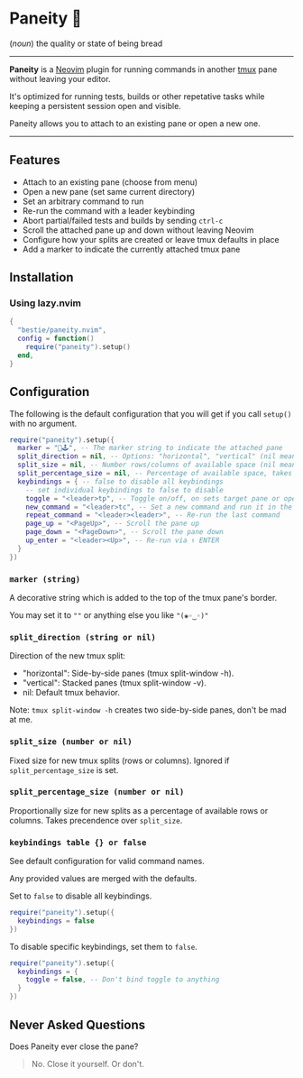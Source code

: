 # Paneity 🥖

(_noun_) the quality or state of being bread

---

**Paneity** is a [Neovim](https://github.com/neovim/neovim) plugin for running
commands in another [tmux](https://github.com/tmux/tmux) pane without leaving
your editor.

It's optimized for running tests, builds or other repetative tasks while keeping a
persistent session open and visible.

Paneity allows you to attach to an existing pane or open a new one.

---

## Features

* Attach to an existing pane (choose from menu)
* Open a new pane (set same current directory)
* Set an arbitrary command to run
* Re-run the command with a leader keybinding
* Abort partial/failed tests and builds by sending `ctrl-c`
* Scroll the attached pane up and down without leaving Neovim
* Configure how your splits are created or leave tmux defaults in place
* Add a marker to indicate the currently attached tmux pane

## Installation

### Using lazy.nvim
```lua
{
  "bestie/paneity.nvim",
  config = function()
    require("paneity").setup()
  end,
}
```

## Configuration

The following is the default configuration that you will get if you call `setup()` with no argument.

```lua
require("paneity").setup({
  marker = "🥖🕹️", -- The marker string to indicate the attached pane
  split_direction = nil, -- Options: "horizontal", "vertical" (nil means tmux default)
  split_size = nil, -- Number rows/columns of available space (nil means tmux default)
  split_percentage_size = nil, -- Percentage of available space, takes precendence over `split_size` (nil means tmux default)
  keybindings = { -- false to disable all keybindings
    -- set individual keybindings to false to disable
    toggle = "<leader>tp", -- Toggle on/off, on sets target pane or opens a new one
    new_command = "<leader>tc", -- Set a new command and run it in the pane
    repeat_command = "<leader><leader>", -- Re-run the last command
    page_up = "<PageUp>", -- Scroll the pane up
    page_down = "<PageDown>", -- Scroll the pane down
    up_enter = "<leader><Up>", -- Re-run via ↑ ENTER
  }
})
```

### `marker (string)`

A decorative string which is added to the top of the tmux pane's border.

You may set it to `""` or anything else you like `"(❀◦‿◦)"`

### `split_direction (string or nil)`

Direction of the new tmux split:
* "horizontal": Side-by-side panes (tmux split-window -h).
* "vertical": Stacked panes (tmux split-window -v).
* nil: Default tmux behavior.

Note: `tmux split-window -h` creates two side-by-side panes, don't be mad at me.

### `split_size (number or nil)`

Fixed size for new tmux splits (rows or columns).
Ignored if `split_percentage_size` is set.

### `split_percentage_size (number or nil)`

Proportionally size for new splits as a percentage of available rows or columns.
Takes precendence over `split_size`.

### `keybindings table {} or false`

See default configuration for valid command names.

Any provided values are merged with the defaults.

Set to `false` to disable all keybindings.
```lua
require("paneity").setup({
  keybindings = false
})
```

To disable specific keybindings, set them to `false`.
```lua
require("paneity").setup({
  keybindings = {
    toggle = false, -- Don't bind toggle to anything
  }
})
```

## Never Asked Questions

Does Paneity ever close the pane?
> No. Close it yourself. Or don't.
